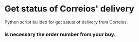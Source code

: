 # Get status of Correios' delivery

Python script builded for get satuts of delivery from Correios.

### Is necessary the order number from your buy.

